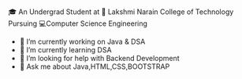 🎓 An Undergrad Student at 🏫 Lakshmi Narain College of Technology
Pursuing 💻Computer Science Engineering

- 🔭 I’m currently working on Java & DSA
- 🌱 I’m currently learning DSA
- 🤔 I’m looking for help with Backend Development
- 💬 Ask me about Java,HTML,CSS,BOOTSTRAP

